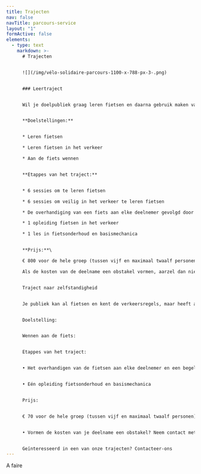 ```yaml
---
title: Trajecten
nav: false
navTitle: parcours-service
layout: "1"
formActive: false
elements:
  - type: text
    markdown: >-
      # Trajecten


      ![](/img/vélo-solidaire-parcours-1100-x-788-px-3-.png)


      ### Leertraject


      Wil je doelpubliek graag leren fietsen en daarna gebruik maken van een ‘solidaire velo’? Met het leertraject krijg je een integrale aanpak.


      **Doelstellingen:**


      * Leren fietsen

      * Leren fietsen in het verkeer

      * Aan de fiets wennen


      **Etappes van het traject:**


      * 6 sessies om te leren fietsen

      * 6 sessies om veilig in het verkeer te leren fietsen

      * De overhandiging van een fiets aan elke deelnemer gevolgd door

      * 1 opleiding fietsen in het verkeer

      * 1 les in fietsonderhoud en basismechanica


      **Prijs:**\

      € 800 voor de hele groep (tussen vijf en maximaal twaalf personen)\

      Als de kosten van de deelname een obstakel vormen, aarzel dan niet om contact met ons op te nemen en dan zoeken we samen naar een oplossing.


      Traject naar zelfstandigheid


      Je publiek kan al fietsen en kent de verkeersregels, maar heeft alleen nog een fiets nodig om te beginnen? Dan is deze opleiding iets voor jou!


      Doelstelling:


      Wennen aan de fiets:


      Etappes van het traject:


      •	Het overhandigen van de fietsen aan elke deelnemer en een begeleide fietsrit in het verkeer . (FAUTE de TR)


      •	Eén opleiding fietsonderhoud en basismechanica


      Prijs:


      € 70 voor de hele groep (tussen vijf en maximaal twaalf personen)*.


      •	Vormen de kosten van je deelname een obstakel? Neem contact met ons op en samen zoeken we naar een oplossing.


      Geïnteresseerd in een van onze trajecten? Contacteer-ons
---
```

 A faire
